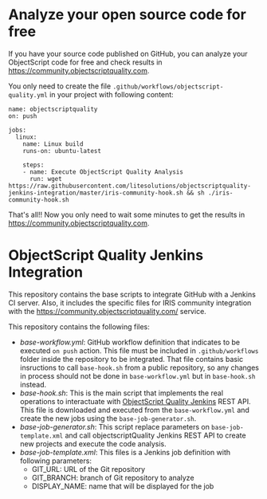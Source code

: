 # Analyze your open source code for free

If you have your source code published on GitHub, you can analyze your ObjectScript code for free and check results in https://community.objectscriptquality.com.

You only need to create the file `.github/workflows/objectscript-quality.yml` in your project with following content:

```
name: objectscriptquality
on: push

jobs:
  linux:
    name: Linux build
    runs-on: ubuntu-latest

    steps:
    - name: Execute ObjectScript Quality Analysis
      run: wget https://raw.githubusercontent.com/litesolutions/objectscriptquality-jenkins-integration/master/iris-community-hook.sh && sh ./iris-community-hook.sh
```

That's all!! Now you only need to wait some minutes to get the results in https://community.objectscriptquality.com.

# ObjectScript Quality Jenkins Integration

This repository contains the base scripts to integrate GitHub with a Jenkins CI server. Also, it includes the specific files for IRIS community integration with the https://community.objectscriptquality.com/ service.

This repository contains the following files:

* _base-workflow.yml_: GitHub workflow definition that indicates to be executed `on push` action. This file must be included in `.github/workflows` folder inside the repository to be integrated. That file contains basic insructions to call `base-hook.sh` from a public repository, so any changes in process should not be done in `base-workflow.yml` but in `base-hook.sh` instead.
* _base-hook.sh_: This is the main script that implements the real operations to interactuate with [ObjectScript Quality Jenkins](https://community-jenkins.objectscriptquality.com/) REST API. This file is downloaded and executed from the `base-workflow.yml` and create the new jobs using the `base-job-generator.sh`.
* _base-job-generator.sh_: This script replace parameters on `base-job-template.xml` and call objectscriptQuality Jenkins REST API to create new projects and execute the code analysis.
* _base-job-template.xml_: This files is a Jenkins job definition with following parameters:
  * GIT_URL: URL of the Git repository
  * GIT_BRANCH: branch of Git repository to analyze
  * DISPLAY_NAME: name that will be displayed for the job
